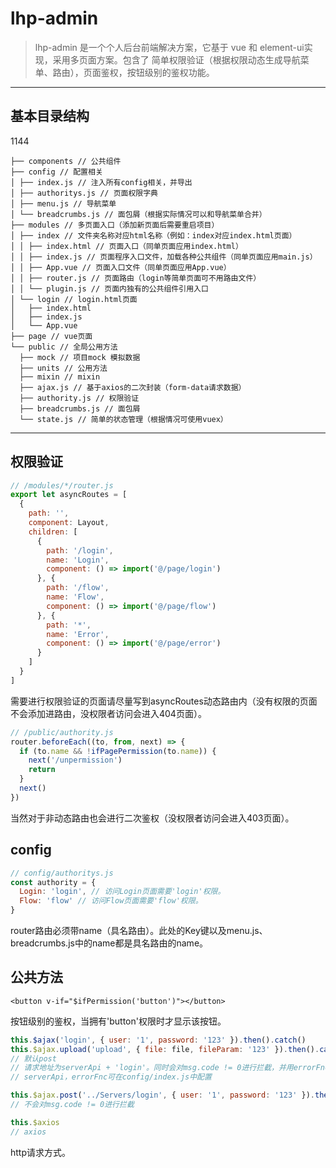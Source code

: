 # lhp-admin

> lhp-admin 是一个个人后台前端解决方案，它基于 vue 和 element-ui实现，采用多页面方案。包含了 简单权限验证（根据权限动态生成导航菜单、路由），页面鉴权，按钮级别的鉴权功能。

------

## 基本目录结构
1144

```
├── components // 公共组件
├── config // 配置相关
│ ├── index.js // 注入所有config相关，并导出
│ ├── authoritys.js // 页面权限字典
│ ├── menu.js // 导航菜单
│ └── breadcrumbs.js // 面包屑（根据实际情况可以和导航菜单合并）
├── modules // 多页面入口（添加新页面后需要重启项目）
│ ├── index // 文件夹名称对应html名称（例如：index对应index.html页面）
│ │ ├── index.html // 页面入口（同单页面应用index.html）
│ │ ├── index.js // 页面程序入口文件，加载各种公共组件（同单页面应用main.js）
│ │ ├── App.vue // 页面入口文件（同单页面应用App.vue）
│ │ ├── router.js // 页面路由（login等简单页面可不用路由文件）
│ │ └── plugin.js // 页面内独有的公共组件引用入口
│ └── login // login.html页面
│   ├── index.html
│   ├── index.js
│   └── App.vue
├── page // vue页面
└── public // 全局公用方法
  ├── mock // 项目mock 模拟数据
  ├── units // 公用方法
  ├── mixin // mixin
  ├── ajax.js // 基于axios的二次封装（form-data请求数据）
  ├── authority.js // 权限验证
  ├── breadcrumbs.js // 面包屑
  └── state.js // 简单的状态管理（根据情况可使用vuex）
```

------

## 权限验证

```javascript
// /modules/*/router.js
export let asyncRoutes = [
  {
    path: '',
    component: Layout, 
    children: [
      {
        path: '/login',
        name: 'Login',
        component: () => import('@/page/login')
      }, {
        path: '/flow',
        name: 'Flow',
        component: () => import('@/page/flow')
      }, {
        path: '*',
        name: 'Error',
        component: () => import('@/page/error')
      }
    ]
  }
]
```

需要进行权限验证的页面请尽量写到asyncRoutes动态路由内（没有权限的页面不会添加进路由，没权限者访问会进入404页面）。

```javascript
// /public/authority.js
router.beforeEach((to, from, next) => {
  if (to.name && !ifPagePermission(to.name)) {
    next('/unpermission')
    return
  }
  next()
})
```
当然对于非动态路由也会进行二次鉴权（没权限者访问会进入403页面）。

## config

```javascript
// config/authoritys.js
const authority = {
  Login: 'login', // 访问Login页面需要'login'权限。
  Flow: 'flow' // 访问Flow页面需要'flow'权限。
}
```
router路由必须带name（具名路由）。此处的Key键以及menu.js、breadcrumbs.js中的name都是具名路由的name。

## 公共方法

```vue
<button v-if="$ifPermission('button')"></button>
```
按钮级别的鉴权，当拥有'button'权限时才显示该按钮。

```javascript
this.$ajax('login', { user: '1', password: '123' }).then().catch()
this.$ajax.upload('upload', { file: file, fileParam: '123' }).then().catch()
// 默认post
// 请求地址为serverApi + 'login'。同时会对msg.code != 0进行拦截，并用errorFnc方法向页面进行提示。
// serverApi，errorFnc可在config/index.js中配置

this.$ajax.post('../Servers/login', { user: '1', password: '123' }).then().catch()
// 不会对msg.code != 0进行拦截

this.$axios
// axios
```
http请求方式。
